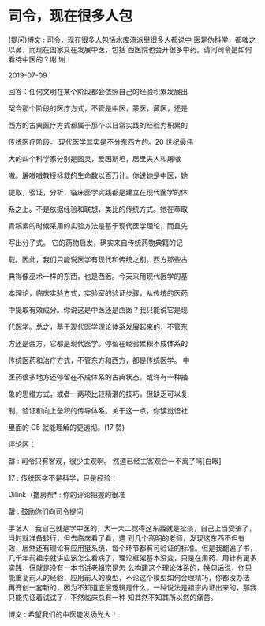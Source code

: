 # 司令，现在很多人包

(提问)博文 : 司令，现在很多人包括水库流派里很多人都说中 医是伪科学，都嗤之以鼻，而现在国家又在发展中医，包括 西医院也会开很多中药。请问司令是如何看待中医的？谢 谢！

2019-07-09

回答：任何文明在某个阶段都会依照自己的经验积累发展出

契合那个阶段的医疗方式，不管是中医，蒙医，藏医，还是

西方的古典医疗方式都属于那个以日常实践的经验为积累的

传统医疗阶段。 现代医学其实是不分东西方的。20 世纪最伟

大的四个科学家分别是图灵，爱因斯坦，居里夫人和屠嗷

嗷。屠嗷嗷教授拯救的生命数以百万计。你说她是中医，她

提取，验证，分析，临床医学实践都是建立在现代医学的体

系之上。不是依据经验和联想，类比的传统方式。她在萃取

青稿素的时候采用的实验方法是基于现代医学理论，而且先

写出分子式。 它的药物启发，确实来自传统药物典籍的记

载。因此，我们只能说医学有现代和传统之别。西方那些古

典得像巫术一样的东西，也是西医。今天采用现代医学的基

本理论，临床实验方式，实验室的验证步骤，从传统的医药

中提取有效成分。你说这是中医还是西医？我只能说它是现

代医学。总之，基于现代医学理论体系发展起来的，不管东

方还是西方，它都是现代医学。停留在经验累积不成体系的

传统医药和治疗方式，不管东方和西方，都是传统医学。 中

医药很多地方还停留在不成体系的古典状态。或许有一种抽

象的思维方式，或者一两项比较精湛的技巧，但缺乏可以复

制，验证和向上垒积的传导体系。关于这一点，你读觉悟社

里面的 C5 就能理解的更透彻。(17 赞)

评论区：

罄 : 司令只有客观，很少主观啊。 然道已经主客观合一不离了吗[白眼]

17 : 传统医学不是科学，只是经验！

Dilink（撸房帮* : 你的评论把握的很准

罄 : 鼓励你们向司令提问

手艺人 : 我自己就是学中医的，大一大二觉得这东西就是扯淡，自己上当受骗了，当时就准备转行，但去临床看了看，遇 到几个高明的老师，发现这东西不但有效，居然还有理论有应用挺系统，每个环节都有可验证的标准。但是我翻遍了书， 几千年前祖宗就讲应该怎么看病了，理论框架基本没变，只是在用药、用针有更多实践，但就是没有一本书讲老祖宗是怎 么构建这个理论体系的，换句话说，你只能重复前人的经验，应用前人的模型，不论这个模型如何合理精巧，你都没办法 再开创一套新的，因为不知道底层逻辑是什么。一种说法是祖宗内证出来的，那我只能先证着试试了，不然临床总有一种 知其然不知其所以然的痛苦。

博文 : 希望我们的中医能发扬光大！